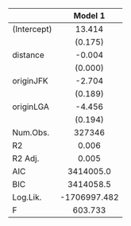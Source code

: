 |            |   Model 1    |
|:-----------|:------------:|
|(Intercept) |    13.414    |
|            |   (0.175)    |
|distance    |    -0.004    |
|            |   (0.000)    |
|originJFK   |    -2.704    |
|            |   (0.189)    |
|originLGA   |    -4.456    |
|            |   (0.194)    |
|Num.Obs.    |    327346    |
|R2          |    0.006     |
|R2 Adj.     |    0.005     |
|AIC         |  3414005.0   |
|BIC         |  3414058.5   |
|Log.Lik.    | -1706997.482 |
|F           |   603.733    |
